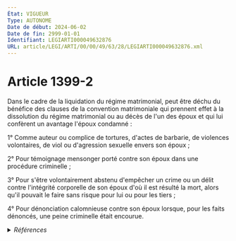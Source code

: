 ```yaml
---
État: VIGUEUR
Type: AUTONOME
Date de début: 2024-06-02
Date de fin: 2999-01-01
Identifiant: LEGIARTI000049632876
URL: article/LEGI/ARTI/00/00/49/63/28/LEGIARTI000049632876.xml
---
```


<h1>Article 1399-2</h1>

<p align="left">
  Dans le cadre de la liquidation du régime matrimonial, peut être déchu du
  bénéfice des clauses de la convention matrimoniale qui prennent effet à la
  dissolution du régime matrimonial ou au décès de l'un des époux et qui lui
  confèrent un avantage l'époux condamné :
</p>
<p align="left">
  1° Comme auteur ou complice de tortures, d'actes de barbarie, de violences
  volontaires, de viol ou d'agression sexuelle envers son époux ;
</p>
<p align="left">
  2° Pour témoignage mensonger porté contre son époux dans une procédure
  criminelle ;
</p>
<p align="left">
  3° Pour s'être volontairement abstenu d'empêcher un crime ou un délit contre
  l'intégrité corporelle de son époux d'où il est résulté la mort, alors qu'il
  pouvait le faire sans risque pour lui ou pour les tiers ;
</p>
<p align="left">
  4° Pour dénonciation calomnieuse contre son époux lorsque, pour les faits
  dénoncés, une peine criminelle était encourue.
</p>


<details>
  <summary><em>Références</em></summary>

  <h2>Références faites par l'article</h2>
  
  <ul>
    <li>
      2024-05-31 CREE cible <a href="https://legal.tricoteuses.fr//redirection/LEGIARTI000049632816?vers=git&vers=legifrance">LOI n° 2024-494 du 31 mai 2024 visant à assurer une justice patrimoniale au sein de la famille - article 1 PARTIELLEMENT_MODIF VIGUEUR, en vigueur depuis le 2024-06-02</a>
    </li>
  </ul>
</details>
